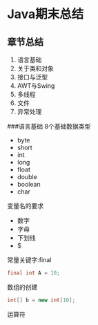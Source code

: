 # Java期末总结

## 章节总结
1. 语言基础
2. 关于类和对象
3. 接口与泛型
4. AWT与Swing
5. 多线程
6. 文件
7. 异常处理

###语言基础
8个基础数据类型
- byte
- short
- int
- long
- float
- double
- boolean
- char

变量名的要求
- 数字
- 字母
- 下划线
- $

常量关键字:final
```java
final int A = 10;
```

数组的创建
```java
int[] b = new int[10];
```

运算符